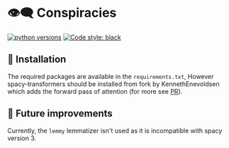 
# 👁‍🗨 Conspiracies


[![python versions](https://img.shields.io/badge/Python-%3E=3.6-blue)](https://github.com/KennethEnevoldsen/Conspiracies)
[![Code style: black](https://img.shields.io/badge/Code%20Style-Black-black)](https://black.readthedocs.io/en/stable/the_black_code_style.html)


## 🔧 Installation
The required packages are available in the `requirements.txt`, However spacy-transformers should be installed from fork by KennethEnevoldsen which adds the forward pass of attention (for more see [PR](https://github.com/explosion/spacy-transformers/pull/268)).


## 🤤 Future improvements
Currently, the `lemmy` lemmatizer isn't used as it is incompatible with spacy version 3.

<!-- 
### References

If you use this library in your research, please kindly cite:

```bibtex
@inproceedings{enevoldsen2020dacy,
    title={DaCy: A SpaCy NLP Pipeline for Danish},
    author={Enevoldsen, Kenneth},
    year={2021}
}
```
-->
